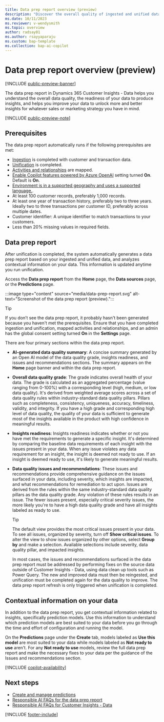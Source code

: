 ```yaml
---
title: Data prep report overview (preview)
description: "Discover the overall quality of ingested and unified data and if it can generate predictions."
ms.date: 10/11/2023
ms.reviewer: v-wendysmith
ms.topic: overview
author: radsay01
ms.author: rsayyaparaju 
ms.custom: bap-template
ms.collection: bap-ai-copilot 
---
```


# Data prep report overview (preview)

[!INCLUDE [public-preview-banner](includes/public-preview-banner.md)]

The data prep report in Dynamics 365 Customer Insights - Data helps you understand the overall data quality, the readiness of your data to produce insights, and helps you improve your data to unlock more and better insights for whatever sales or marketing strategy you have in mind.

[!INCLUDE [public-preview-note](includes/public-preview-note.md)]

## Prerequisites

The data prep report automatically runs if the following prerequisites are met:

- [Ingestion](data-sources.md) is completed with customer and transaction data.
- [Unification](data-unification.md) is completed.
- [Activities and relationships](activities.md) are mapped.
- [Enable Copilot features powered by Azure OpenAI](copilot-global-consent.md) setting turned **On**. Default is **On**.
- [Environment is in a supported geography and uses a supported language.](faqs-dialog-data.md#).
- At least 100 customer records, preferably 1,000 records.
- At least one year of transaction history, preferably two to three years. Ideally two to three transactions per customer ID, preferably across multiple dates.
- Customer identifier: A unique identifier to match transactions to your customers.
- Less than 20% missing values in required fields.

## Data prep report

After unification is completed, the system automatically generates a data prep report based on your ingested and unified data, and analyzes contextual information on your data. This information is updated anytime you run unification.

Access the **Data prep report** from the **Home** page, the **Data sources** page, or the **Predictions** page.

:::image type="content" source="media/data-prep-report.svg" alt-text="Screenshot of the data prep report (preview).":::

> [!TIP]
> If you don’t see the data prep report, it probably hasn't been generated because you haven't met the prerequisites. Ensure that you have completed ingestion and unification, mapped activities and relationships, and an admin has the global consent setting turned **On** in the  **Settings** page.

There are four primary sections within the data prep report.

- **AI-generated data quality summary**: A concise summary generated by an Open AI model of the data quality grade, insights readiness, and issues and recommendations sections. The summary appears on the **Home** page banner and within the data prep report.

- **Overall data quality grade**: The grade indicates overall health of your data. The grade is calculated as an aggregated percentage (value ranging from 0-100%) with a corresponding level (high, medium, or low data quality). It's derived from weighted average scores across a set of data quality rules within industry-standard data quality pillars. Pillars such as completeness, consistency, uniqueness, accuracy, timeliness, validity, and integrity. If you have a high grade and corresponding high level of data quality, the quality of your data is sufficient to generate most of the insights available in the product with high confidence in meaningful results.

- **Insights readiness**: Insights readiness indicates whether or not you have met the requirements to generate a specific insight. It's determined by comparing the baseline data requirements of each insight with the issues present in your data. When any issue violates any data requirement for an insight, the insight is deemed not ready to use. If an insight is deemed ready to use, it's likely to generate meaningful results.

- **Data quality issues and recommendations**: These issues and recommendations provide comprehensive guidance on the issues surfaced in your data, including severity, which insights are impacted, and what recommendations for remediation to act upon. Issues are derived from the rules within the same industry-standard data quality pillars as the data quality grade. Any violation of these rules results in an issue. The fewer issues present, especially critical severity issues, the more likely you're to have a high data quality grade and have all insights labeled as ready to use.

  > [!TIP]
  > The default view provides the most critical issues present in your data. To see all issues, organized by severity, turn off **Show critical issues**. To alter the view to show issues organized by other options, select **Group by** and make a selection. Available selections include severity, data quality pillar, and impacted insights.

  In most cases, the issues and recommendations surfaced in the data prep report must be addressed by performing fixes on the source data outside of Customer Insights - Data, using data clean up tools such as Power Query. The new and improved data must then be reingested, and unification must be completed again for the data quality to improve. The data prep report refresh is only triggered when unification is completed.

## Contextual information on your data

In addition to the data prep report, you get contextual information related to insights, specifically prediction models. Use this information to understand which prediction models are best suited to your data before you go through the time and effort of configuration and running the model.

On the **Predictions** page under the **Create** tab, models labeled as **Use this model** are most suited to your data while models labeled as **Not ready to use** aren't. For any **Not ready to use** models, review the full data prep report and make the necessary fixes to your data per the guidance of the Issues and recommendations section.

[!INCLUDE [copilot-availability](includes/copilot-availability.md)]

## Next steps

- [Create and manage predictions](predictions.md)
- [Responsible AI FAQs for the data prep report](faqs-data-prep.md)
- [Responsible AI FAQs for Customer Insights - Data](responsible-ai-overview.md)

[!INCLUDE [footer-include](includes/footer-banner.md)]
